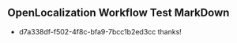 ## OpenLocalization Workflow Test MarkDown
* d7a338df-f502-4f8c-bfa9-7bcc1b2ed3cc thanks!

<!--HONumber=Aug16_HO5-->


